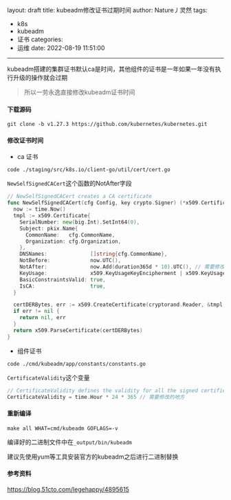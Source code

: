 layout: draft
title: kubeadm修改证书过期时间
author: Nature丿灵然
tags:
  - k8s
  - kubeadm
  - 证书
categories:
  - 运维
date: 2022-08-19 11:51:00
---
kubeadm搭建的集群证书默认ca是时间，其他组件的证书是一年如果一年没有执行升级的操作就会过期

<!--more-->

> 所以一劳永逸直接修改kubeadm证书时间

#### 下载源码

```shell
git clone -b v1.27.3 https://github.com/kubernetes/kubernetes.git
```

#### 修改证书时间

- ca 证书

```shell
code ./staging/src/k8s.io/client-go/util/cert/cert.go
```

`NewSelfSignedCACert`这个函数的NotAfter字段

```go
// NewSelfSignedCACert creates a CA certificate
func NewSelfSignedCACert(cfg Config, key crypto.Signer) (*x509.Certificate, error) {
  now := time.Now()
  tmpl := x509.Certificate{
    SerialNumber: new(big.Int).SetInt64(0),
    Subject: pkix.Name{
      CommonName:   cfg.CommonName,
      Organization: cfg.Organization,
    },
    DNSNames:              []string{cfg.CommonName},
    NotBefore:             now.UTC(),
    NotAfter:              now.Add(duration365d * 10).UTC(), // 需要修改的地方
    KeyUsage:              x509.KeyUsageKeyEncipherment | x509.KeyUsageDigitalSignature | x509.KeyUsageCertSign,
    BasicConstraintsValid: true,
    IsCA:                  true,
  }

  certDERBytes, err := x509.CreateCertificate(cryptorand.Reader, &tmpl, &tmpl, key.Public(), key)
  if err != nil {
    return nil, err
  }
  return x509.ParseCertificate(certDERBytes)
}
```

- 组件证书

```shell
code ./cmd/kubeadm/app/constants/constants.go
```

`CertificateValidity`这个变量

```go
// CertificateValidity defines the validity for all the signed certificates generated by kubeadm
CertificateValidity = time.Hour * 24 * 365 // 需要修改的地方
```

#### 重新编译

```shell
make all WHAT=cmd/kubeadm GOFLAGS=-v
```

编译好的二进制文件中在`_output/bin/kubeadm`

建议先使用yum等工具安装官方的kubeadm之后进行二进制替换

#### 参考资料

<https://blog.51cto.com/legehappy/4895615>
